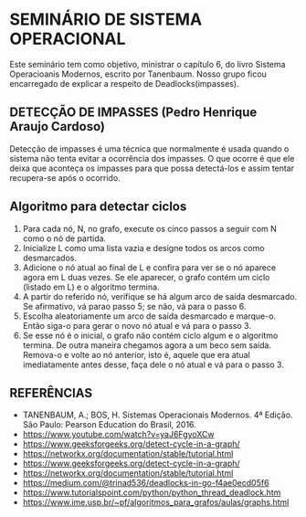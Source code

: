 # SEMINÁRIO DE SISTEMA OPERACIONAL

Este seminário tem como objetivo, ministrar o capítulo 6, do livro  Sistema Operacioanis Modernos, escrito por Tanenbaum. Nosso grupo ficou encarregado de explicar a respeito de Deadlocks(impasses).


## DETECÇÃO DE IMPASSES (Pedro Henrique Araujo Cardoso)

Detecção de impasses é uma técnica que normalmente é usada quando o sistema não tenta evitar a ocorrência dos impasses. O que ocorre é que ele deixa que aconteça os impasses para que possa detectá-los e assim tentar recupera-se após o ocorrido.


## Algoritmo para detectar ciclos

1. Para cada nó, N, no grafo, execute os cinco passos a seguir com N como o nó de partida.
2. Inicialize L como uma lista vazia e designe todos  os arcos como desmarcados.
3. Adicione o nó atual ao final de L e confira para ver se o nó aparece agora em L duas vezes. Se ele aparecer, o grafo contém um ciclo (listado em L) e o algoritmo termina.
4. A partir do referido nó, verifique se há algum arco de saída desmarcado. Se afirmativo, vá parao passo 5; se não, vá para o passo 6.
5. Escolha aleatoriamente um arco de saída desmarcado e marque-o. Então siga-o para gerar o novo nó atual e vá para o passo 3.
6. Se esse nó é o inicial, o grafo não contém ciclo algum e o algoritmo termina. De outra maneira chegamos agora a um beco sem saída. Remova-o e volte ao nó anterior, isto é, aquele que era atual imediatamente antes desse, faça dele o nó atual e vá para o passo 3.



## REFERÊNCIAS 

- TANENBAUM, A.; BOS, H. Sistemas Operacionais Modernos. 4ª Edição. São Paulo: Pearson Education do Brasil, 2016.
- https://www.youtube.com/watch?v=yaJ6FgyoXCw 
- https://www.geeksforgeeks.org/detect-cycle-in-a-graph/
- https://networkx.org/documentation/stable/tutorial.html
- https://www.geeksforgeeks.org/detect-cycle-in-a-graph/
- https://networkx.org/documentation/stable/tutorial.html
- https://medium.com/@trinad536/deadlocks-in-go-f4ae0ecd05f6
- https://www.tutorialspoint.com/python/python_thread_deadlock.htm
- https://www.ime.usp.br/~pf/algoritmos_para_grafos/aulas/graphs.html
